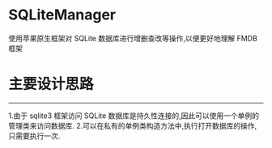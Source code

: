# SQLiteManager
使用苹果原生框架对 SQLite 数据库进行增删查改等操作,以便更好地理解 FMDB 框架

# 主要设计思路
***
1.由于 sqlite3 框架访问 SQLite 数据库是持久性连接的,因此可以使用一个单例的管理类来访问数据库.
2.可以在私有的单例类构造方法中,执行打开数据库的操作,只需要执行一次.
